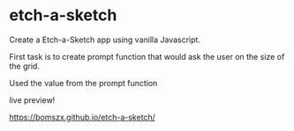 # etch-a-sketch

Create a Etch-a-Sketch app using vanilla Javascript.

First task is to create prompt function that would ask the user on the size of the grid.

Used the value from the prompt function

live preview!

https://bomszx.github.io/etch-a-sketch/
